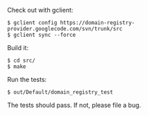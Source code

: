 Check out with gclient:
```
$ gclient config https://domain-registry-provider.googlecode.com/svn/trunk/src
$ gclient sync --force
```

Build it:
```
$ cd src/
$ make
```

Run the tests:
```
$ out/Default/domain_registry_test
```

The tests should pass.  If not, please file a bug.